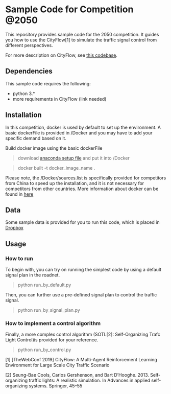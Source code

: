 # Sample Code for Competition @2050
This repository provides sample code for the 2050 competition. It guides you how to use the CityFlow[1]
to simulate the traffic signal control from different perspectives. 

For more description on CityFlow, see [this codebase](https://github.com/zxsRambo/competition).


## Dependencies
This sample code requires the following:
- python 3.*
- more requirements in CityFlow (link needed)

## Installation
In this competition, docker is used by default to set up the environment. A basic dockerFile is provided
in /Docker and you may have to add your specific demand based on it. 

Build docker image using the basic dockerFile
> download [anaconda setup file](https://repo.continuum.io/archive/Anaconda3-5.2.0-Linux-x86_64.sh) and put it into /Docker

> docker built -t docker_image_name .

Please note, the /Docker/sources.list is specifically provided for competitors from China to speed up the installation, and it is not necessary for competitors from other countries. 
More information about docker can be found in [here](https://docs.docker.com/get-started/)

## Data
Some sample data is provided for you to run this code, which is placed in [Dropbox](https://www.dropbox.com/sh/faqz5aslun1ht9d/AAC5f0B7KuGtuejon8Y8Dgrpa?dl=0)

## Usage
### How to run
To begin with, you can try on running the simplest code by using a default signal plan in the roadnet.
> python run_by_default.py

Then, you can further use a pre-defined signal plan to control the traffic signal.
> python run_by_signal_plan.py

### How to implement a control algorithm
Finally, a more complex control algorithm (SOTL[2]: Self-Organizing Trafc Light Control)is provided for your reference.

> python run_by_control.py

[1] [TheWebConf 2019] CityFlow: A Multi-Agent Reinforcement Learning Environment for Large Scale City Traffic Scenario

[2] Seung-Bae Cools, Carlos Gershenson, and Bart D’Hooghe. 2013. Self-organizing traffic lights: A realistic simulation. In Advances in applied self-organizing systems. Springer, 45–55